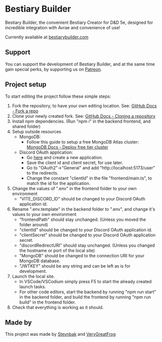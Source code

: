 # Bestiary Builder

Bestiary Builder, the convenient Bestiary Creator for D&D 5e, designed for incredible integration with Avrae and convenience of use!

Currently available at [bestiarybuilder.com](https://bestiarybuilder.com)

## Support

You can support the development of Bestiary Builder, and at the same time gain special perks, by supporting us on [Patreon](https://www.patreon.com/BestiaryBuilder).

## Project setup

To start editing the project follow these simple steps:

1. Fork the repository, to have your own editing location. See: [GitHub Docs - Fork a repo](https://docs.github.com/en/pull-requests/collaborating-with-pull-requests/working-with-forks/fork-a-repo)
2. Clone your newly created fork. See: [GitHub Docs - Cloning a repository](https://docs.github.com/en/repositories/creating-and-managing-repositories/cloning-a-repository)
3. Install npm dependencies. (Run "npm i" in the backend frontend, and shared folder)
4. Setup outside resources
    - MongoDB:
        - Follow this guide to setup a free MongoDB Atlas cluster: [MongoDB Docs - Deploy free tier cluster](https://www.mongodb.com/docs/atlas/tutorial/deploy-free-tier-cluster/)
    - Discord OAuth application:
        - Go [here](https://discord.com/developers/applications) and create a new application.
        - Save the client id and client secret, for use later.
        - Go to "OAuth2"->"General" and add "http://localhost:5173/user" to the redirects.
        - Change the constant "clientId" in the file "frontend/main.ts", to match the id for the application.
5. Change the values of ".env" in the frontend folder to your own environment
    - "VITE_DISCORD_ID" should be changed to your Discord OAuth application id.
6. Rename ".env.template" in the backend folder to ".env", and change it's values to your own environment
    - "frontendPath" should stay unchanged. (Unless you moved the folder around)
    - "clientId" should be changed to your Discord OAuth application id.
    - "clientSecret" should be changed to your Discord OAuth application secret.
    - "discordRedirectURI" should stay unchanged. (Unless you changed the hostname or port of the local site)
    - "MongoDB" should be changed to the connection URI for your MongoDB database.
    - "JWTKEY" should be any string and can be left as is for development.
7. Launch the local site.
    - In VSCode/VSCodium simply press F5 to start the already created launch tasks.
    - For other code editors, start the backend by running "npm run start" in the backend folder, and build the frontend by running "npm run build" in the frontend folder.
8. Check that everything is working as it should.

## Made by

This project was made by [Stevnbak](https://github.com/Stevnbak) and [VeryGreatFrog](https://github.com/VeryGreatFrog)
